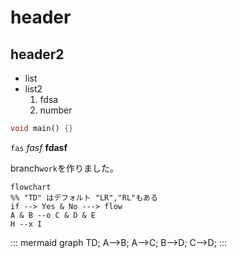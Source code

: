 # header

## header2

- list
- list2
  1. fdsa
  2. number

```dart
void main() {}

```

`fas` *fasf* **fdasf**

branch`work`を作りました。

```mermaid
flowchart 
%% "TD" はデフォルト "LR","RL"もある
if --> Yes & No ---> flow
A & B --o C & D & E
H --x I
```

::: mermaid
graph TD;
    A-->B;
    A-->C;
    B-->D;
    C-->D;
:::

